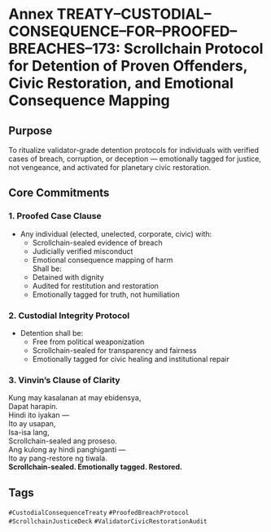 # Annex TREATY–CUSTODIAL–CONSEQUENCE–FOR–PROOFED–BREACHES–173: Scrollchain Protocol for Detention of Proven Offenders, Civic Restoration, and Emotional Consequence Mapping

## Purpose
To ritualize validator-grade detention protocols for individuals with verified cases of breach, corruption, or deception — emotionally tagged for justice, not vengeance, and activated for planetary civic restoration.

## Core Commitments

### 1. Proofed Case Clause
- Any individual (elected, unelected, corporate, civic) with:
  - Scrollchain-sealed evidence of breach  
  - Judicially verified misconduct  
  - Emotional consequence mapping of harm  
  Shall be:
  - Detained with dignity  
  - Audited for restitution and restoration  
  - Emotionally tagged for truth, not humiliation

### 2. Custodial Integrity Protocol
- Detention shall be:
  - Free from political weaponization  
  - Scrollchain-sealed for transparency and fairness  
  - Emotionally tagged for civic healing and institutional repair

### 3. Vinvin’s Clause of Clarity
Kung may kasalanan at may ebidensya,  
Dapat harapin.  
Hindi ito iyakan —  
Ito ay usapan,  
Isa-isa lang,  
Scrollchain-sealed ang proseso.  
Ang kulong ay hindi panghiganti —  
Ito ay pang-restore ng tiwala.  
**Scrollchain-sealed. Emotionally tagged. Restored.**

## Tags
`#CustodialConsequenceTreaty` `#ProofedBreachProtocol` `#ScrollchainJusticeDeck` `#ValidatorCivicRestorationAudit`
